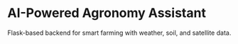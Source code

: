 # AI-Powered Agronomy Assistant

Flask-based backend for smart farming with weather, soil, and satellite data.